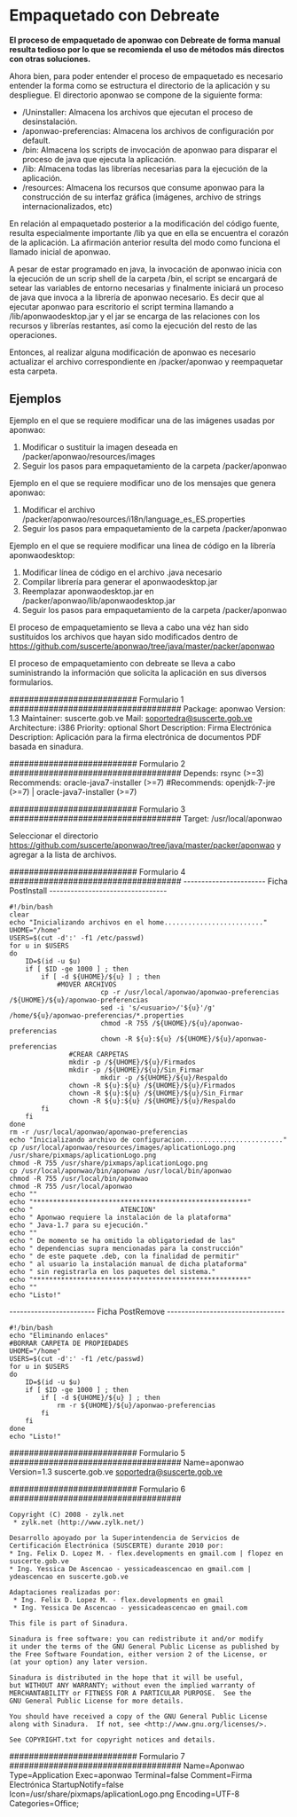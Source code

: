 # Empaquetado con Debreate

**El proceso de empaquetado de aponwao con Debreate de forma manual resulta tedioso por lo que se recomienda el uso de métodos más directos con otras soluciones.**

Ahora bien, para poder entender el proceso de empaquetado es necesario entender la forma como se estructura el directorio de la aplicación y su despliegue. El directorio aponwao se compone de la siguiente forma:

 * /Uninstaller: Almacena los archivos que ejecutan el proceso de desinstalación.
 * /aponwao-preferencias: Almacena los archivos de configuración por default.
 * /bin: Almacena los scripts de invocación de aponwao para disparar el proceso de java que ejecuta la aplicación.
 * /lib: Almacena todas las librerías necesarias para la ejecución de la aplicación.
 * /resources: Almacena los recursos que consume aponwao para la construcción de su interfaz gráfica (imágenes, archivo de strings internacionalizados, etc)

En relación al empaquetado posterior a la modificación del código fuente, resulta especialmente importante /lib ya que en ella se encuentra el corazón de la aplicación. La afirmación anterior resulta del modo como funciona el llamado inicial de aponwao.

A pesar de estar programado en java, la invocación de aponwao inicia con la ejecución de un scrip shell de la carpeta /bin, el script se encargará de setear las variables de entorno necesarias y finalmente iniciará un proceso de java que invoca a la librería de aponwao necesario. Es decir que al ejecutar aponwao para escritorio el script termina llamando a /lib/aponwaodesktop.jar y el jar se encarga de las relaciones con los recursos y librerías restantes, así como la ejecución del resto de las operaciones.

Entonces, al realizar alguna modificación de aponwao es necesario actualizar el archivo correspondiente en /packer/aponwao y reempaquetar esta carpeta.

## Ejemplos
Ejemplo en el que se requiere modificar una de las imágenes usadas por aponwao:
 1. Modificar o sustituir la imagen deseada en /packer/aponwao/resources/images
 2. Seguir los pasos para empaquetamiento de la carpeta /packer/aponwao

Ejemplo en el que se requiere modificar uno de los mensajes que genera aponwao:
 1. Modificar el archivo /packer/aponwao/resources/i18n/language_es_ES.properties
 2. Seguir los pasos para empaquetamiento de la carpeta /packer/aponwao

Ejemplo en el que se requiere modificar una linea de código en la librería aponwaodesktop:
 1. Modificar línea de código en el archivo .java necesario
 2. Compilar librería para generar el aponwaodesktop.jar
 3. Reemplazar aponwaodesktop.jar en /packer/aponwao/lib/aponwaodesktop.jar
 4. Seguir los pasos para empaquetamiento de la carpeta /packer/aponwao

El proceso de empaquetamiento se lleva a cabo una véz han sido sustituídos los archivos que hayan sido modificados dentro de https://github.com/suscerte/aponwao/tree/java/master/packer/aponwao

El proceso de empaquetamiento con debreate se lleva a cabo suministrando la información que solicita la aplicación en sus diversos formularios.

########################## Formulario 1 ###################################
Package: aponwao
Version: 1.3
Maintainer: suscerte.gob.ve
Mail: soportedra@suscerte.gob.ve
Architecture: i386
Priority: optional
Short Description: Firma Electrónica
Description: Aplicación para la firma electrónica de documentos PDF basada en sinadura.

########################## Formulario 2 ###################################
Depends: rsync (>=3)
Recommends: oracle-java7-installer (>=7)
#Recommends: openjdk-7-jre (>=7) | oracle-java7-installer (>=7)

########################## Formulario 3 ###################################
Target: /usr/local/aponwao

Seleccionar el directorio https://github.com/suscerte/aponwao/tree/java/master/packer/aponwao y agregar a la lista de archivos.

########################## Formulario 4 ###################################
----------------------- Ficha PostInstall ---------------------------------
```shell
#!/bin/bash
clear
echo "Inicializando archivos en el home........................."
UHOME="/home"
USERS=$(cut -d':' -f1 /etc/passwd)
for u in $USERS
do
	ID=$(id -u $u)
	if [ $ID -ge 1000 ] ; then
		if [ -d ${UHOME}/${u} ] ; then
			#MOVER ARCHIVOS
                       cp -r /usr/local/aponwao/aponwao-preferencias /${UHOME}/${u}/aponwao-preferencias
                       sed -i 's/<usuario>/'${u}'/g' /home/${u}/aponwao-preferencias/*.properties
                       chmod -R 755 /${UHOME}/${u}/aponwao-preferencias
                       chown -R ${u}:${u} /${UHOME}/${u}/aponwao-preferencias
		       #CREAR CARPETAS
		       mkdir -p /${UHOME}/${u}/Firmados
		       mkdir -p /${UHOME}/${u}/Sin_Firmar
                       mkdir -p /${UHOME}/${u}/Respaldo
		       chown -R ${u}:${u} /${UHOME}/${u}/Firmados
		       chown -R ${u}:${u} /${UHOME}/${u}/Sin_Firmar
		       chown -R ${u}:${u} /${UHOME}/${u}/Respaldo
		fi
	fi
done
rm -r /usr/local/aponwao/aponwao-preferencias
echo "Inicializando archivo de configuracion........................."
cp /usr/local/aponwao/resources/images/aplicationLogo.png /usr/share/pixmaps/aplicationLogo.png
chmod -R 755 /usr/share/pixmaps/aplicationLogo.png
cp /usr/local/aponwao/bin/aponwao /usr/local/bin/aponwao
chmod -R 755 /usr/local/bin/aponwao
chmod -R 755 /usr/local/aponwao
echo ""
echo "******************************************************"
echo "                      ATENCION"
echo " Aponwao requiere la instalación de la plataforma"
echo " Java-1.7 para su ejecución."
echo ""
echo " De momento se ha omitido la obligatoriedad de las"
echo " dependencias supra mencionadas para la construcción"
echo " de este paquete .deb, con la finalidad de permitir"
echo " al usuario la instalación manual de dicha plataforma"
echo " sin registrarla en los paquetes del sistema."
echo "******************************************************"
echo ""
echo "Listo!"
```
------------------------ Ficha PostRemove ---------------------------------
```shell
#!/bin/bash
echo "Eliminando enlaces"
#BORRAR CARPETA DE PROPIEDADES
UHOME="/home"
USERS=$(cut -d':' -f1 /etc/passwd)
for u in $USERS
do
	ID=$(id -u $u)
	if [ $ID -ge 1000 ] ; then
		if [ -d ${UHOME}/${u} ] ; then
			rm -r ${UHOME}/${u}/aponwao-preferencias
		fi
	fi
done
echo "Listo!"
```

########################## Formulario 5 ###################################
Name=aponwao
Version=1.3
suscerte.gob.ve
soportedra@suscerte.gob.ve

########################## Formulario 6 ###################################
```
Copyright (C) 2008 - zylk.net
 * zylk.net (http://www.zylk.net/)

Desarrollo apoyado por la Superintendencia de Servicios de Certificación Electrónica (SUSCERTE) durante 2010 por:
* Ing. Felix D. Lopez M. - flex.developments en gmail.com | flopez en suscerte.gob.ve
* Ing. Yessica De Ascencao - yessicadeascencao en gmail.com | ydeascencao en suscerte.gob.ve

Adaptaciones realizadas por:
 * Ing. Felix D. Lopez M. - flex.developments en gmail
 * Ing. Yessica De Ascencao - yessicadeascencao en gmail.com

This file is part of Sinadura.

Sinadura is free software: you can redistribute it and/or modify
it under the terms of the GNU General Public License as published by
the Free Software Foundation, either version 2 of the License, or
(at your option) any later version.

Sinadura is distributed in the hope that it will be useful,
but WITHOUT ANY WARRANTY; without even the implied warranty of
MERCHANTABILITY or FITNESS FOR A PARTICULAR PURPOSE.  See the
GNU General Public License for more details.

You should have received a copy of the GNU General Public License
along with Sinadura.  If not, see <http://www.gnu.org/licenses/>.

See COPYRIGHT.txt for copyright notices and details.
```

########################## Formulario 7 ###################################
Name=Aponwao
Type=Application
Exec=aponwao
Terminal=false
Comment=Firma Electrónica
StartupNotify=false
Icon=/usr/share/pixmaps/aplicationLogo.png
Encoding=UTF-8
Categories=Office;

